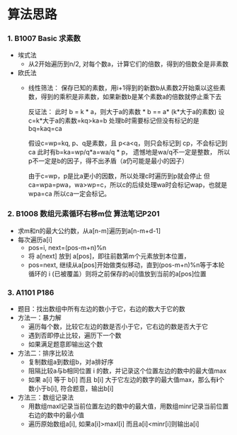 # 算法思路

### 1. B1007 Basic   求素数

* 埃式法
  * 从2开始遍历到n/2, 对每个数a，计算它们的倍数，得到的倍数全是非素数 
* 欧氏法 
  * 线性筛法：
    保存已知的素数，用i+1得到的新数b从素数2开始乘以这些素数，得到的乘积是非素数，如果新数b是某个素数a的倍数就停止乘下去
  
    反证法：
    此时 b = k * a，则大于a的素数 * b == a* (k*大于a的素数)
    设 c=k\*大于a的素数=kq>ka=b
    处理b时需要标记但没有标记的是 bq=kaq=ca
  
    假设c=wp=kq, p、q是素数，且 p<a<q，则只会标记到 cp，不会标记到 ca
    此时有b=ka=wp/q*a=wa/q * p，
    遗憾地是wa/q不一定是整数，
    所以p不一定是b的因子，得不出矛盾（a仍可能是最小的因子）
  
    由于c=wp，p是比a更小的因数，所以处理c时遍历到p就会停止
    但ca=wpa=pwa，wa>wp=c，所以c的后续处理wa时会标记wap，也就是wpa=ca
    所以ca一定会标记。

### 2. B1008 数组元素循环右移m位 算法笔记P201

* 求m和n的最大公约数，从a[n-m]遍历到a[n-m+d-1]
* 每次遍历a[i]
  * pos=i, next=(pos-m+n)%n
  * 将 a[next] 放到 a[pos]，即往前数第m个元素放到本位置，
  * pos=next, 继续从a[pos]开始做类似移动，直到(pos-m+n)%n等于本轮循环的 i (已被覆盖）则将之前保存的a[i]值放到当前的a[pos]位置

### 3. A1101 P186

* 题目：找出数组中所有左边的数小于它，右边的数大于它的数
* 方法一：暴力解
  * 遍历每个数，比较它左边的数是否小于它，它右边的数是否大于它
  * 遇到否即停止比较，遍历下一个数
  * 如果满足题意即输出这个数
* 方法二：排序比较法
  * 复制数组a到数组b，对a排好序
  * 阻隔比较a与b相同位置 i 的数，并记录这个位置左边的数中的最大值max
  * 如果 a[i] 等于 b[i] 而且 b[i] 大于它左边的数字的最大值max，那么有**i**个数小于b[i], 符合题意，输出b[i]
* 方法三：数组记录法
  * 用数组maxl记录当前位置左边的数中的最大值，用数组minr记录当前位置右边的数中的最小值
  * 遍历原始数组a[i], 如果a[i]>maxl[i] 而且a[i]<minr[i]则输出a[i]